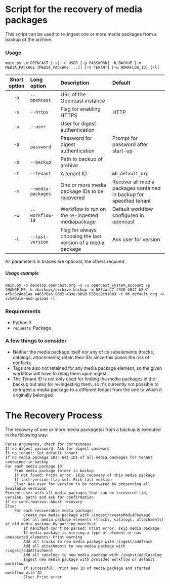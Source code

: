# Script for the recovery of media packages

This script can be used to re-ingest one or more media packages from a backup of the archive.

### Usage

`main.py -o OPENCAST [-s] -u USER [-p PASSWORD] -b BACKUP [-m MEDIA_PACKAGE [MEDIA_PACKAGE ...]] [-t TENANT] [-w WORKFLOW_ID] [-l]`

| Short option    | Long option       | Description                                                  | Default                                                            |
| :-------------: | :---------------- | :----------------------------------------------------------- | :----------------------------------------------------------------- |
| `-o`            | `--opencast`      | URL of the Opencast instance                                 |                                                                    |
| `-s`            | `--https`         | Flag for enabling HTTPS                                      | HTTP                                                               |
| `-u`            | `--user`          | User for digest authentication                               |                                                                    |
| `-p`            | `--password`      | Password for digest authentication                           | Prompt for password after start-up                                 |
| `-b`            | `--backup`        | Path to backup of archive                                    |                                                                    |
| `-t`            | `--tenant`        | A tenant ID                                                  | `mh_default_org`                                                   |
| `-m`            | `--media-packages`| One or more media package IDs to be recovered                | Recover all media packages contained in backup for specified tenant|
| `-w`            | `--workflow-id`   | Workflow to run on the re-ingested mediapackage              | Default workflow configured in opencast                            |
| `-l`            | `--last-version`  | Flag for always choosing the last version of a media package | Ask user for version                                               |

All parameters in braces are optional, the others required.

##### Usage example

    main.py -o develop.opencast.org -s -u opencast_system_account -p CHANGE_ME -b /backups/archive_backup -m 8834ac27-f930-4042-b2e7-4f5c6c4db14a 446576e6-56d2-439e-9b9d-555cc8c910b3 -t mh_default_org -w schedule-and-upload -l

### Requirements

- Python 3
- `requests`-Package

### A few things to consider

- Neither the media package itself nor any of its subelements (tracks, catalogs, attachments) retain their IDs since this poses the risk of conflicts.
- Tags are also not retained for any media package element, so the given workflow will have to retag them upon ingest.
- The Tenant ID is not only used for finding the media packages in the backup but also for re-ingesting them, so it's currently not possible to re-ingest a media package to a different tenant from the one to which it originally belonged.

# The Recovery Process

The recovery of one or more media package(s) from a backup is executed in the following way:

    Parse arguments, check for correctness
    If no digest password: Ask for digest password
    If no tenant: Set default tenant
    If no media package IDs: Get IDs of all media packages for tenant contained in backup
    For each media package ID:
        Find media package folder in backup
        If not found: Print error, skip recovery of this media package
        If last-version-flag set: Pick last version
        Else: Ask user for version to be recovered by presenting all available versions
    Present user with all media packages that can be recovered (id, version, path) and ask for confirmation
    If no confirmation: Abort recovery
    Else:
        For each recoverable media package:
            Create new media package with /ingest/createMediaPackage
            Get all media package elements (tracks, catalogs, attachments) of old media package by parsing manifest
            If manifest can't be parsed: Print error, skip media package
            If media package is missing a type of element or has unexpected elements: Print warning
            Add all tracks to new media package with /ingest/addTrack
            Add all attachments to new media package with /ingest/addAttachment
            Add all catalogs to new media package with /ingest/addCatalog
            Ingest new media package with provided workflow or default workflow
            If successful: Print new ID of media package and started workflow with ID
            Else: Print error
